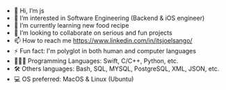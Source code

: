 - 👋 Hi, I’m js
- 👀 I’m interested in Software Engineering (Backend & iOS engineer)
- 🌱 I’m currently learning new food recipe
- 💞️ I’m looking to collaborate on serious and fun projects
- 📫 How to reach me https://www.linkedin.com/in/itsjoelsango/
- ⚡ Fun fact: I'm polyglot in both human and computer languages
- 🧑🏾‍💻 Programming Languages: Swift, C/C++, Python, etc.
- 🛠️ Others languages: Bash, SQL, MYSQL, PostgreSQL, XML, JSON, etc.
- 💻 OS preferred: MacOS & Linux (Ubuntu)

<!---
itsjoelsango/itsjoelsango is a ✨ special ✨ repository because its `README.md` (this file) appears on your GitHub profile.
You can click the Preview link to take a look at your changes.
--->
